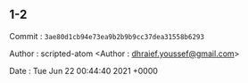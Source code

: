 ## 1-2 

 Commit : `3ae80d1cb94e73ea9b2b9b9cc37dea31558b6293`

 Author : scripted-atom <Author : dhraief.youssef@gmail.com> 

 Date 	: Tue Jun 22 00:44:40 2021 +0000 

